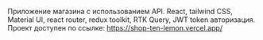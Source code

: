 Приложение магазина с использованием API. React, tailwind CSS, Material UI, react router, redux toolkit, RTK Query, JWT token авторизация.
Проект доступен по ссылке: https://shop-ten-lemon.vercel.app/
